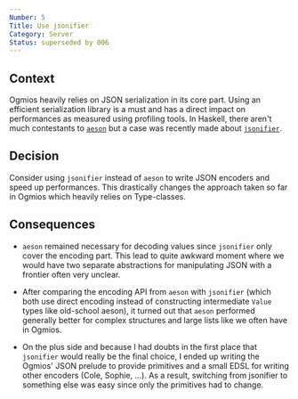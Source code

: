 ```yaml
---
Number: 5
Title: Use jsonifier
Category: Server
Status: superseded by 006
---
```


<!-- ADR template adapted from Michael Nygard's -->

## Context

<!-- What is the issue that we're seeing that is motivating this decision or change? -->

Ogmios heavily relies on JSON serialization in its core part. Using an efficient serialization library is a must and has a direct impact on performances as measured using profiling tools. In Haskell, there aren't much contestants to [`aeson`](https://hackage.haskell.org/package/aeson) but a case was recently made about [`jsonifier`](http://hackage.haskell.org/package/jsonifier).

## Decision

<!-- What is the change that we're proposing and/or doing? -->

Consider using `jsonifier` instead of `aeson` to write JSON encoders and speed up performances. This drastically changes the approach taken so far in Ogmios which heavily relies on Type-classes. 

## Consequences

<!-- What becomes easier or more difficult to do because of this change? -->

- `aeson` remained necessary for decoding values since `jsonifier` only cover the encoding part. This lead to quite awkward moment where we would have two separate abstractions for manipulating JSON with a frontier often very unclear. 

- After comparing the encoding API from `aeson` with `jsonifier` (which both use direct encoding instead of constructing intermediate `Value` types like old-school aeson), it turned out that `aeson` performed generally better for complex structures and large lists like we often have in Ogmios. 

- On the plus side and because I had doubts in the first place that `jsonifier` would really be the final choice, I ended up writing the Ogmios' JSON prelude to provide primitives and a small EDSL for writing other encoders (Cole, Sophie, ...). As a result, switching from jsonifier to something else was easy since only the primitives had to change. 
